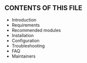 CONTENTS OF THIS FILE
---------------------
 * Introduction
 * Requirements
 * Recommended modules
 * Installation
 * Configuration
 * Troubleshooting
 * FAQ
 * Maintainers
 
